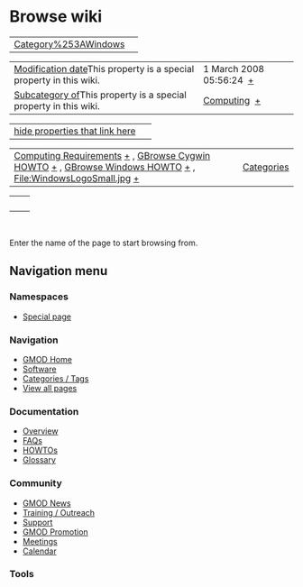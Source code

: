 



<span id="top"></span>




# <span dir="auto">Browse wiki</span>






|                                                               |     |
|---------------------------------------------------------------|-----|
| [Category%253AWindows](/wiki/Category%253AWindows "Category%253AWindows") |     |

|  |  |
|----|----|
| <span class="smw-highlighter" data-type="1" state="inline" data-title="Property"><span class="smwbuiltin">[Modification date](/wiki/Property:Modification_date "Property:Modification date")</span><span class="smwttcontent">This property is a special property in this wiki.</span></span> | <span class="smwb-value">1 March 2008 05:56:24  <span class="smwsearch">[+](/wiki/Special%253ASearchByProperty/Modification-20date/1-20March-202008-2005:56:24 "Special%253ASearchByProperty/Modification-20date/1-20March-202008-2005:56:24")</span></span> |
| <span class="smw-highlighter" data-type="1" state="inline" data-title="Property"><span class="smwbuiltin">[Subcategory of](/wiki/Property:Subcategory_of "Property:Subcategory of")</span><span class="smwttcontent">This property is a special property in this wiki.</span></span> | <span class="smwb-value">[Computing](/wiki/Category%253AComputing "Category%253AComputing")  <span class="smwsearch">[+](/wiki/Special%253ASearchByProperty/Subcategory-20of/Computing "Special%253ASearchByProperty/Subcategory-20of/Computing")</span></span> |

<span id="smw_browse_incoming"></span>

|  |  |
|----|----|
| [hide properties that link here](/mediawiki/index.php?title=Special:Browse&offset=0&dir=out&article=Category%253AWindows)  |  |

|  |  |
|----|----|
| <span class="smwb-ivalue">[Computing Requirements](/wiki/Computing_Requirements "Computing Requirements") <span class="smwbrowse">[+](/wiki/Special%253ABrowse/Computing-20Requirements "Special%253ABrowse/Computing-20Requirements")</span></span> , <span class="smwb-ivalue">[GBrowse Cygwin HOWTO](/wiki/GBrowse_Cygwin_HOWTO "GBrowse Cygwin HOWTO") <span class="smwbrowse">[+](/wiki/Special%253ABrowse/GBrowse-20Cygwin-20HOWTO "Special%253ABrowse/GBrowse-20Cygwin-20HOWTO")</span></span> , <span class="smwb-ivalue">[GBrowse Windows HOWTO](/wiki/GBrowse_Windows_HOWTO "GBrowse Windows HOWTO") <span class="smwbrowse">[+](/wiki/Special%253ABrowse/GBrowse-20Windows-20HOWTO "Special%253ABrowse/GBrowse-20Windows-20HOWTO")</span></span> , <span class="smwb-ivalue">[File:WindowsLogoSmall.jpg](/wiki/File:WindowsLogoSmall.jpg "File:WindowsLogoSmall.jpg") <span class="smwbrowse">[+](/wiki/Special%253ABrowse/File:WindowsLogoSmall.jpg "Special%253ABrowse/File:WindowsLogoSmall.jpg")</span></span> | [Categories](/wiki/Special%253ACategories "Special%253ACategories") |

|     |     |
|-----|-----|
|     |     |

 

Enter the name of the page to start browsing from.  








## Navigation menu



### Namespaces

- <span id="ca-nstab-special">[Special
  page](/wiki/Special%253ABrowse/Category%253AWindows "This is a special page, you cannot edit the page itself")</span>






### Navigation



- <span id="n-GMOD-Home">[GMOD Home](/wiki/Main_Page)</span>
- <span id="n-Software">[Software](/wiki/GMOD_Components)</span>
- <span id="n-Categories-.2F-Tags">[Categories /
  Tags](/wiki/Categories)</span>
- <span id="n-View-all-pages">[View all
  pages](/wiki/Special:AllPages)</span>




### Documentation



- <span id="n-Overview">[Overview](/wiki/Overview)</span>
- <span id="n-FAQs">[FAQs](/wiki/Category%253AFAQ)</span>
- <span id="n-HOWTOs">[HOWTOs](/wiki/Category%253AHOWTO)</span>
- <span id="n-Glossary">[Glossary](/wiki/Glossary)</span>




### Community



- <span id="n-GMOD-News">[GMOD News](/wiki/GMOD_News)</span>
- <span id="n-Training-.2F-Outreach">[Training /
  Outreach](/wiki/Training_and_Outreach)</span>
- <span id="n-Support">[Support](/wiki/Support)</span>
- <span id="n-GMOD-Promotion">[GMOD
  Promotion](/wiki/GMOD_Promotion)</span>
- <span id="n-Meetings">[Meetings](/wiki/Meetings)</span>
- <span id="n-Calendar">[Calendar](/wiki/Calendar)</span>




### Tools












<!-- -->




